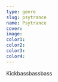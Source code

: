 ```yaml
---
type: genre
slug: psytrance
name: Psytrance
cover:
image:
color1:
color2:
color3:
color4:
---
```



Kickbassbassbass
